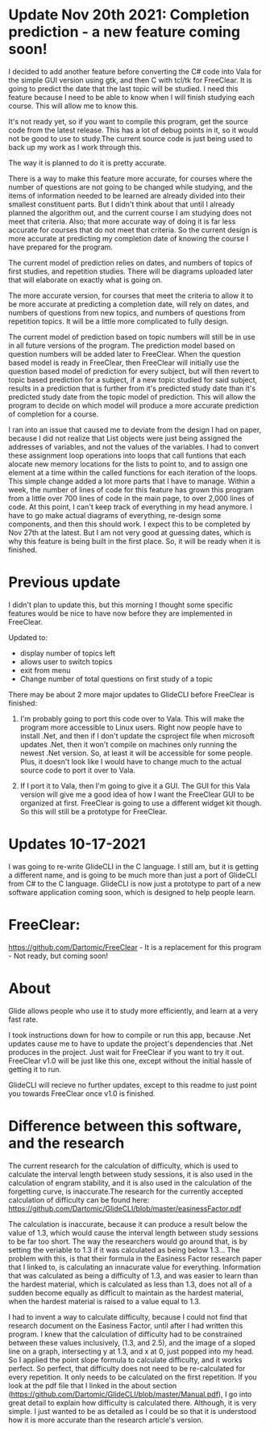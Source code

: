 # Update Nov 20th 2021: Completion prediction - a new feature coming soon!
I decided to add another feature before converting the C# code into Vala for the simple GUI version using gtk, and then C with tcl/tk for FreeClear. It is going to predict the date that the last topic will be studied. I need this feature because I need to be able to know when I will finish studying each course. This will allow me to know this.

It's not ready yet, so if you want to compile this program, get the source code from the latest release. This has a lot of debug points in it, so it would not be good to use to study.The current source code is just being used to back up my work as I work through this.

The way it is planned to do it is pretty accurate. 

There is a way to make this feature more accurate, for courses where the number of questions are not going to be changed while studying, and the items of information needed to be learned are already divided into their smallest constituent parts. But I didn't think about that until I already planned the algorithm out, and the current course I am studying does not meet that criteria. Also; that more accurate way of doing it is far less accurate for courses that do not meet that criteria. So the current design is more accurate at predicting my completion date of knowing the course I have prepared for the program.

The current model of prediction relies on dates, and numbers of topics of first studies, and repetition studies. There will be diagrams uploaded later that will elaborate on exactly what is going on.

The more accurate version, for courses that meet the criteria to allow it to be more accurate at predicting a completion date, will rely on dates, and numbers of questions from new topics, and numbers of questions from repetition topics. It will be a little more complicated to fully design.

The current model of prediction based on topic numbers will still be in use in all future versions of the program. The prediction model based on question numbers will be added later to FreeClear. When the question based model is ready in FreeClear, then FreeClear will initially use the question based model of prediction for every subject, but will then revert to topic based prediction for a subject, if a new topic studied for said subject, results in a prediction that is further from it's predicted study date than it's predicted study date from the topic model of prediction. This will allow the program to decide on which model will produce a more accurate prediction of completion for a course.


I ran into an issue that caused me to deviate from the design I had on paper, because I did not realize that List objects were just being assigned the addresses of variables, and not the values of the variables. I had to convert these assignment loop operations into loops that call funtions that each alocate new memory locations for the lists to point to, and to assign one element at a time within the called functions for each iteration of the loops. This simple change added a lot more parts that I have to manage. Within a week, the number of lines of code for this feature has grown this program from a little over 700 lines of code in the main page, to over 2,000 lines of code. At this point, I can't keep track of everything in my head anymore. I have to go make actual diagrams of everything, re-design some components, and then this should work. I expect this to be completed by Nov 27th at the latest. But I am not very good at guessing dates, which is why this feature is being built in the first place. So, it will be ready when it is finished.


# Previous update
I didn't plan to update this, but this morning I thought some specific features would be nice to have now before they are implemented in FreeClear.

Updated to:
* display number of topics left
* allows user to switch topics
* exit from menu
* Change number of total questions on first study of a topic
   
There may be about 2 more major updates to GlideCLI before FreeClear is finished:
1) I'm probably going to port this code over to Vala. This will make the program more accessible to Linux users. Right now people have to install .Net, and then if I don't update the csproject file when microsoft updates .Net, then it won't compile on machines only running the newest .Net version. So, at least it will be accessible for some people. Plus, it doesn't look like I would have to change much to the actual source code to port it over to Vala.

2) If I port it to Vala, then I'm going to give it a GUI. The GUI for this Vala version will give me a good idea of how I want the FreeClear GUI to be organized at first. FreeClear is going to use a different widget kit though. So this will still be a prototype for FreeClear.


# Updates 10-17-2021
I was going to re-write GlideCLI in the C language. I still am, but it is getting a different name, and is going to be much more than just a port of GlideCLI from C# to the C language. GlideCLI is now just a prototype to part of a new software application coming soon, which is designed to help people learn.

# FreeClear:
 https://github.com/Dartomic/FreeClear - It is a replacement for this program - Not ready, but coming soon!







# About
Glide allows people who use it to study more efficiently, and learn at a very fast rate. 

I took instructions down for how to compile or run this app, because .Net updates cause me to have to update the project's dependencies that .Net produces in the project. Just wait for FreeClear if you want to try it out. FreeClear v1.0 will be just like this one, except without the initial hassle of getting it to run.

GlideCLI will recieve no further updates, except to this readme to just point you towards FreeClear once v1.0 is finished.






# Difference between this software, and the research
The current research for the calculation of difficulty, which is used to calculate the interval length between study sessions, it is also used in the calculation of engram stability, and it is also used in the calculation of the forgetting curve, is inaccurate.The research for the currently accepted calculation of difficulty can be found here: https://github.com/Dartomic/GlideCLI/blob/master/easinessFactor.pdf

The calculation is inaccurate, because it can produce a result below the value of 1.3, which would cause the interval length between study sessions to be far too short. The way the researchers would go around that, is by setting the veriable to 1.3 if it was calculated as being below 1.3... The problem with this, is that their formula in the Easiness Factor research paper that I linked to, is calculating an innacurate value for everything. Information that was calculated as being a difficulty of 1.3, and was easier to learn than the hardest material, which is calculated as less than 1.3, does not all of a sudden become equally as difficult to maintain as the hardest material, when the hardest material is raised to a value equal to 1.3. 

I had to invent a way to calculate difficulty, because I could not find that research document on the Easiness Factor, until after I had written this program. I knew that the calculation of difficulty had to be constrained between these values inclusively, (1.3, and 2.5), and the image of a sloped line on a graph, intersecting y at 1.3, and x at 0, just popped into my head. So I applied the point slope formula to calculate difficulty, and it works perfect. So perfect, that difficulty does not need to be re-calculated for every repetition. It only needs to be calculated on the first repetition. If you look at the pdf file that I linked in the about section (https://github.com/Dartomic/GlideCLI/blob/master/Manual.pdf), I go into great detail to explain how difficulty is calculated there. Although, it is very simple. I just wanted to be as detailed as I could be so that it is understood how it is more accurate than the research article's version.
